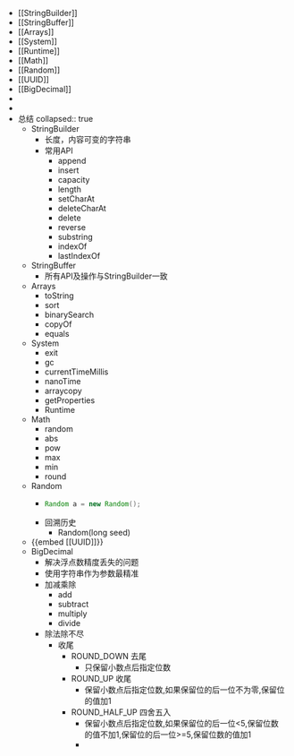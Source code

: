- [[StringBuilder]]
- [[StringBuffer]]
- [[Arrays]]
- [[System]]
- [[Runtime]]
- [[Math]]
- [[Random]]
- [[UUID]]
- [[BigDecimal]]
-
-
- 总结
  collapsed:: true
	- StringBuilder
		- 长度，内容可变的字符串
		- 常用API
			- append
			- insert
			- capacity
			- length
			- setCharAt
			- deleteCharAt
			- delete
			- reverse
			- substring
			- indexOf
			- lastIndexOf
	- StringBuffer
		- 所有API及操作与StringBuilder一致
	- Arrays
		- toString
		- sort
		- binarySearch
		- copyOf
		- equals
	- System
		- exit
		- gc
		- currentTimeMillis
		- nanoTime
		- arraycopy
		- getProperties
		- Runtime
	- Math
		- random
		- abs
		- pow
		- max
		- min
		- round
	- Random
		- ```java
		  Random a = new Random();
		  ```
		- 回溯历史
			- Random(long seed)
	- {{embed [[UUID]]}}
	- BigDecimal
		- 解决浮点数精度丢失的问题
		- 使用字符串作为参数最精准
		- 加减乘除
			- add
			- subtract
			- multiply
			- divide
		- 除法除不尽
			- 收尾
				- ROUND_DOWN 去尾
					- 只保留小数点后指定位数
				- ROUND_UP 收尾
					- 保留小数点后指定位数,如果保留位的后一位不为零,保留位的值加1
				- ROUND_HALF_UP 四舍五入
					- 保留小数点后指定位数,如果保留位的后一位<5,保留位数的值不加1,保留位的后一位>=5,保留位数的值加1
					-